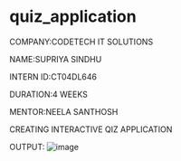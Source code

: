 # quiz_application

COMPANY:CODETECH IT SOLUTIONS

NAME:SUPRIYA SINDHU

INTERN ID:CT04DL646

DURATION:4 WEEKS

MENTOR:NEELA SANTHOSH

CREATING INTERACTIVE QIZ APPLICATION

OUTPUT:
![image](https://github.com/user-attachments/assets/fd326a74-b7d3-49d8-815f-78593fd7c57f)